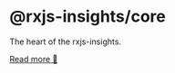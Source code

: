 # @rxjs-insights/core

The heart of the rxjs-insights.

[Read more 📖](https://github.com/ksz-ksz/rxjs-insights/blob/master/README.md)
